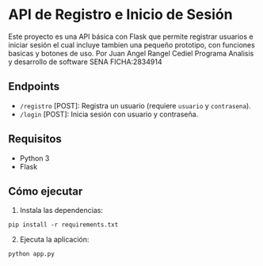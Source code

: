# API de Registro e Inicio de Sesión

Este proyecto es una API básica con Flask que permite registrar usuarios e iniciar sesión el cual incluye tambien una pequeño prototipo, con funciones basicas y botones de uso.
Por Juan Angel Rangel Cediel
Programa Analisis y desarrollo de software SENA FICHA:2834914

## Endpoints

- `/registro` [POST]: Registra un usuario (requiere `usuario` y `contrasena`).
- `/login` [POST]: Inicia sesión con usuario y contraseña.

## Requisitos

- Python 3
- Flask

## Cómo ejecutar

1. Instala las dependencias:

```
pip install -r requirements.txt
```

2. Ejecuta la aplicación:

```
python app.py
```
